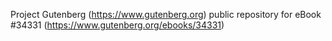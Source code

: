 Project Gutenberg (https://www.gutenberg.org) public repository for eBook #34331 (https://www.gutenberg.org/ebooks/34331)
